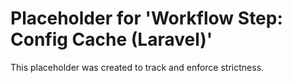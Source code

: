﻿# Placeholder for 'Workflow Step: Config Cache (Laravel)'
This placeholder was created to track and enforce strictness.
